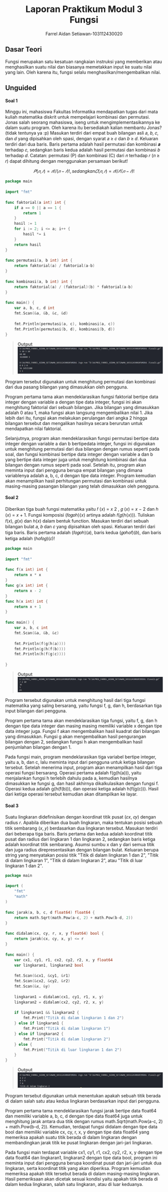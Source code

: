 
<h1 align=center>Laporan Praktikum Modul 3 <br>Fungsi</h1>

<p align=center>Farrel Aidan Setiawan-103112430020</p>

## Dasar Teori

Fungsi merupakan satu kesatuan rangkaian instruksi yang memberikan atau menghasilkan suatu
nilai dan biasanya memetakkan input ke suatu nilai yang lain. Oleh karena itu, fungsi selalu
menghasilkan/mengembalikan nilai.

## Unguided

<h4>Soal 1</h4>
Minggu ini, mahasiswa Fakultas Informatika mendapatkan tugas dari mata kuliah matematika diskrit untuk mempelajari kombinasi dan permutasi. Jonas salah seorang mahasiswa, iseng untuk mengimplementasikannya ke dalam suatu program. Oleh karena itu bersediakah kalian membantu Jonas? (tidak tentunya ya :p) 
Masukan terdiri dari empat buah bilangan asli 𝑎, 𝑏, 𝑐, dan 𝑑 yang dipisahkan oleh spasi, dengan syarat 𝑎 ≥ 𝑐 dan 𝑏 ≥ 𝑑. 
Keluaran terdiri dari dua baris. Baris pertama adalah hasil permutasi dan kombinasi 𝒂 terhadap 𝑐, sedangkan baris kedua adalah hasil permutasi dan kombinasi 𝑏 terhadap 𝑑. 
Catatan: permutasi (P) dan kombinasi (C) dari 𝑛 terhadap 𝑟 (𝑛 ≥ 𝑟) dapat dihitung dengan menggunakan persamaan berikut!

$$
𝑃(𝑛, 𝑟) = 𝑛! /(𝑛−𝑟)! , sedangkan 𝐶(𝑛, 𝑟) = 𝑛! /𝑟!(𝑛−𝑟)!
$$

```go
package main

import "fmt"

func faktorial(a int) int {
    if a == 0 || a == 1 {
        return 1
    }
    hasil := 1
    for i := 2; i <= a; i++ {
        hasil *= i
    }
    return hasil
}

func permutasi(a, b int) int {
    return faktorial(a) / faktorial(a-b)
}

func kombinasi(a, b int) int {
    return faktorial(a) / (faktorial)(b) * faktorial(a-b)
}

func main() {
    var a, b, c, d int
    fmt.Scan(&a, &b, &c, &d)

    fmt.Println(permutasi(a, c), kombinasi(a, c))
    fmt.Println(permutasi(b, d), kombinasi(b, d))
}
```

>**Output**
>![](output/soal1.png)

Program tersebut digunakan untuk menghitung permutasi dan kombinasi dari dua pasang bilangan yang dimasukkan oleh pengguna.

Program pertama tama akan mendeklarasikan fungsi faktorial bertipe data integer dengan variable a dengan tipe data integer, fungsi ini akan menghitung faktorial dari sebuah bilangan. Jika bilangan yang dimasukkan adalah 0 atau 1, maka fungsi akan langsung mengembalikan nilai 1. Jika lebih dari itu, fungsi akan melakukan perulangan dari angka 2 hingga bilangan tersebut dan mengalikan hasilnya secara berurutan untuk mendapatkan nilai faktorial.

Selanjutnya, program akan mendeklarasikan fungsi permutasi bertipe data integer dengan variable a dan b bertipedata integer, fungsi ini digunakan untuk menghitung permutasi dari dua bilangan dengan rumus seperti pada soal​, dan fungsi kombinasi bertipe data integer dengan variable a dan b yang bertipe data integer juga untuk menghitung kombinasi dari dua bilangan dengan rumus seperti pada soal. Setelah itu, program akan meminta input dari pengguna berupa empat bilangan yang dimana variablenya adalah a, b, c, d dengan tipe data integer. Program kemudian akan menampilkan hasil perhitungan permutasi dan kombinasi untuk masing-masing pasangan bilangan yang telah dimasukkan oleh pengguna.
<h4>Soal 2</h4>

Diberikan tiga buah fungsi matematika yaitu 𝑓 (𝑥) = 𝑥 2 , 𝑔 (𝑥) = 𝑥 − 2 dan ℎ (𝑥) = 𝑥 + 1. Fungsi komposisi (𝑓𝑜𝑔𝑜ℎ)(𝑥) artinya adalah 𝑓(𝑔(ℎ(𝑥))). Tuliskan 𝑓(𝑥), 𝑔(𝑥) dan ℎ(𝑥) dalam bentuk function. Masukan terdiri dari sebuah bilangan bulat 𝑎, 𝑏 dan 𝑐 yang dipisahkan oleh spasi. Keluaran terdiri dari tiga baris. Baris pertama adalah (𝑓𝑜𝑔𝑜ℎ)(𝑎), baris kedua (𝑔𝑜ℎ𝑜𝑓)(𝑏), dan baris ketiga adalah (ℎ𝑜𝑓𝑜𝑔)(𝑐)!

```go
package main

import "fmt"

func f(x int) int {
    return x * x
}
func g(x int) int {
    return x - 2
}
func h(x int) int {
    return x + 1
}

func main() {
    var a, b, c int
    fmt.Scan(&a, &b, &c)
  
    fmt.Println(f(g(h(a))))
    fmt.Println(g(h(f(b))))
    fmt.Println(h(f(g(c))))

}
```

>**Output**
>![](output/soal2.png)

Program tersebut digunakan untuk menghitung hasil dari tiga fungsi matematika yang saling bersarang, yaitu fungsi f, g, dan h, berdasarkan tiga input bilangan dari pengguna.

Program pertama tama akan mendeklarasikan tiga fungsi, yaitu f, g, dan h dengan tipe data integer dan masing masing memiliki variable x dengan tipe data integer juga. Fungsi f akan mengembalikan hasil kuadrat dari bilangan yang dimasukkan. Fungsi g akan mengembalikan hasil pengurangan bilangan dengan 2, sedangkan fungsi h akan mengembalikan hasil penjumlahan bilangan dengan 1.

Pada fungsi main, program mendeklarasikan tiga variabel bertipe integer, yaitu a, b, dan c, lalu meminta input dari pengguna untuk ketiga bilangan tersebut. Setelah menerima input, program akan menampilkan hasil dari tiga operasi fungsi bersarang. Operasi pertama adalah f(g(h(a))), yaitu menjalankan fungsi h terlebih dahulu pada a, kemudian hasilnya dimasukkan ke fungsi g, dan hasil akhirnya dikalkulasikan dengan fungsi f. Operasi kedua adalah g(h(f(b))), dan operasi ketiga adalah h(f(g(c))). Hasil dari ketiga operasi tersebut kemudian akan ditampilkan ke layar.
<h4>Soal 3</h4>
Suatu lingkaran didefinisikan dengan koordinat titik pusat (𝑐𝑥, 𝑐𝑦) dengan radius 𝑟. Apabila diberikan dua buah lingkaran, maka tentukan posisi sebuah titik sembarang (𝑥, 𝑦) berdasarkan dua lingkaran tersebut. 
Masukan terdiri dari beberapa tiga baris. Baris pertama dan kedua adalah koordinat titik pusat dan radius dari lingkaran 1 dan lingkaran 2, sedangkan baris ketiga adalah koordinat titik sembarang. Asumsi sumbu x dan y dari semua titik dan juga radius direpresentasikan dengan bilangan bulat. 
Keluaran berupa string yang menyatakan posisi titik "Titik di dalam lingkaran 1 dan 2", "Titik di dalam lingkaran 1", "Titik di dalam lingkaran 2", atau "Titik di luar lingkaran 1 dan 2".

```go
package main

import (
    "fmt"
    "math"
)

func jarak(a, b, c, d float64) float64 {
    return math.Sqrt(math.Pow(a-c, 2) + math.Pow(b-d, 2))
}

func didalam(cx, cy, r, x, y float64) bool {
    return jarak(cx, cy, x, y) <= r
}

func main() {
    var cx1, cy1, r1, cx2, cy2, r2, x, y float64
    var lingkaran1, lingkaran2 bool
    
    fmt.Scan(&cx1, &cy1, &r1)
    fmt.Scan(&cx2, &cy2, &r2)
    fmt.Scan(&x, &y)
  
    lingkaran1 = didalam(cx1, cy1, r1, x, y)
    lingkaran2 = didalam(cx2, cy2, r2, x, y)

    if lingkaran1 && lingkaran2 {
        fmt.Print("Titik di dalam lingkaran 1 dan 2")
    } else if lingkaran1 {
        fmt.Print("Titik di dalam lingkaran 1")
    } else if lingkaran2 {
        fmt.Print("Titik di dalam lingkaran 2")
    } else {
        fmt.Print("Titik di luar lingkaran 1 dan 2")
    }
}
```

>**Output**
>![](output/soal3.png)

Program tersebut digunakan untuk menentukan apakah sebuah titik berada di dalam salah satu atau kedua lingkaran berdasarkan input dari pengguna.

Program pertama tama mendeklarasikan fungsi jarak bertipe data float64 dan memiliki variable a, b, c, d dengan tipe data float64 juga untuk menghitung jarak antara dua titik dengan rumus math.Sqrt(math.Pow(a-c, 2) + math.Pow(b-d, 2))​. Kemudian, terdapat fungsi didalam dengan tipe data bool dan memiliki variable cx, cy, r, x, y dengan tipe data float64 yang memeriksa apakah suatu titik berada di dalam lingkaran dengan membandingkan jarak titik ke pusat lingkaran dengan jari-jari lingkaran.

Pada fungsi main terdapat variable cx1, cy1, r1, cx2, cy2, r2, x, y dengan tipe data float64 dan lingkaran1, lingkaran2 dengan tipe data bool, program ini meminta input dari pengguna berupa koordinat pusat dan jari-jari untuk dua lingkaran, serta koordinat titik yang akan diperiksa. Program kemudian memeriksa apakah titik tersebut berada di dalam masing-masing lingkaran. Hasil pemeriksaan akan dicetak sesuai kondisi yaitu apakah titik berada di dalam kedua lingkaran, salah satu lingkaran, atau di luar keduanya.
